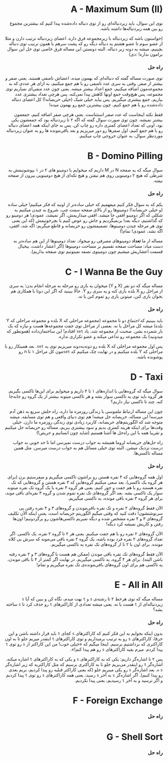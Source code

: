 <div dir='rtl'>

# A - Maximum Sum (II)

توی این سوال، باید زیردنباله‌ای رو از توی دنباله داده‌شده پیدا کنیم که بیشترین مجموع رو بین همه زیردنباله‌ها داشته باشه.

(حواستون باشه که زیردنباله با زیرمجموعه فرق داره. اعضای زیردنباله ترتیب دارن و مثلا از عضو سوم تا عضو هشتم یه دنباله دیگه رو که پشت سرهم با همون ترتیب توی دنباله بچینیم، میشه یه دونه زیر دنباله. البته دونستن این مساله فرق خاصی توی حل این سوال برامون نداره! :دی)

### راه حل
توی صورت مساله گفته که دنباله‌ای که بهمون میده، اعضاش نامنفی هستند. یعنی صفر و بیشتر از صفر. وقتی یه سری عدد نامنفی رو با هم جمع میکنیم، به ازای هر عددی که به مجموعه‌مون اضافه میکنیم، جمع اعداد بیشتر میشه. یعنی چون عدد منفی‌ای نمیاریم توی مجموعه، پس هیچ‌وقت جمع اونها کاهش پیدا نمی‌کنه. پس هرچی تعداد بیشتری عدد بیاریم، جمع بیشتری میگیریم. پس بیاید خیلی شیک (خیلی حریصانه!) کل اعضای دنباله داده‌شده رو با هم جمع کنیم، چون بیشترین جمع رو بهمون میده!

فقط نکته اینجاست که عدد _صفر_ استثناست. یعنی هرچی صفر اضافه کنیم، جمعمون بیشتر نمیشه. چون توی صورت سوال گفته که اگه ۲ تا زیردنباله بود که جمعشون یکی بود، اونی که تعداد اعضای کمتری داره رو چاپ کن. پس به جای اینکه همه اعضای دنباله رو با هم جمع کنیم، اول صفرها رو دور میریزیم و بعد باقی‌مونده ها رو به عنوان زیردنباله موردنظر سوال، به عنوان خروجی چاپ میکنیم.


# B - Domino Pilling

سوال میگه که یه صفحه N در M داریم که میخوایم با دومینو های ۲ در ۱ بپوشونیمش به شرطی که هیچ ۲ دومینویی روی هم نیفتن و هیچ تکه‌ای از هیچ دومینویی بیرون از صفحه نیفته.

### راه حل
یکم که به سوال فکر کنیم میفهمیم که خیلی ساده‌تر از اونیه که فکر میکنیم! خیلی ساده (و خیلی حریصانه!) دومینوها رو از بالای صفحه سمت چپ، شروع به چیدن میکنیم به شکلی که اگر دومینو افقی جا میشد، افقی میذاریمش، اگر نمیشد، عمودی! هر دومینو رو که گذاشتیم، دیگه بعدا برنمیگردیم و جاش رو عوض کنیم یا بچرخونیمش (که این یعنی توی هر مرحله چیدن دومینوها، تصمیمشون رو حریصانه و قاطع میگریم: اگه شد، افقی، اگه نشد، عمودی! تمام!)

مساله از ما **تعداد** دومینوهای مصرفی رو میخواد. تعداد دومینوها از این هم ساده‌تر به دست میاد: مساحت صفحه تقسیم بر مساحت دومینوها (اگر اعشار داشت، بیخیال قسمت اعشاریش میشیم چون دومینوی نصفه نمیتونیم توی صفحه بذاریم).
 
# C - I Wanna Be the Guy

مساله میگه که دو نفر (X و Y) میخوان یه بازی رو مرحله به مرحله انجام بدن؛ یه سری از مراحل رو X بلده بازی کنه و یه سری رو Y. حالا ببینید که اگر این دوتا با همکاری هم بخوان بازی کنن، میتونن بازی رو تموم کنن یا نه.

### راه حل

باید ببینیم که _اجتماع_ دو تا مجموعه (مجموعه مراحلی که X بلده و مجموعه مراحلی که Y بلده) میشه کل مراحل یا نه. بعضی از مراحل توی جفت مجموعه‌ها هست و نیازه که یک بار شمرده بشن. صحبت از مجموعه شد، یاد `set` افتادم! این ساختمان‌داده (همونطور که میدونید) یک مجموعه رو تداعی میکنه و عضو تکراری نداره.

پس اول مجموعه مراحلی که X بلده رو دونه‌به‌دونه میریزیم توی یه `set`. بعد همینکار رو با مراحلی که Y بلده میکنیم و در نهایت چک میکنیم که `set`مون کل مراحل ۱ تا n رو پوشونده باشه.

# D - Taxi

سوال میگه که گروه‌هایی با اندازه‌های ۱ تا ۴ داریم و میخوایم برای این‌ها تاکسی بگیریم. هر گروه باید توی یه تاکسی سوار بشه و هر تاکسی میتونه بیشتر از یک گروه رو جابه‌جا کنه. چند تا تاکسی نیاز داریم؟
 
چون این مساله ارتباط ملموسی با زندگی روزمره ما داره، راه حلش سریع به ذهن آدم میرسه! این مساله، حریصانه حل میشه! هم توی دنیای واقعی و هم توی مسابقه. میشه متوجه شد که الگوریتم‌های حریصانه، کاربرد زیادی توی زندگی روزمره ما دارن. خیلی وقت‌ها برای اینکه هزینه کمتری بدیم و سود بیشتری ببریم، مساله رو حریصانه حل میکنیم و تقریبا همه با این راه‌حل ها آشنا هستیم‌ (شاید چون انسانیم و حریص!)

راه حل‌های حریصانه لزوما همیشه به جواب درست نمیرسن اما تا حد خوبی به جواب درست نزدیک میشن. البته توی خیلی مسائل هم به جواب درست میرسن. مثل همین مساله تاکسی‌ها.

### راه حل
اول همه گروه‌هایی که ۴ نفره هستن رو براشون تاکسی میگیریم و میفرستیم برن‌ (برای هر گروه یک تاکسی). بعد سعی میکنیم گروه‌هایی که ۳ نفره هستن و گروه‌هایی که تک نفره هستند رو با هم جفت و جور کنیم. یعنی هر گروه ۳ نفره با یک گروه تک نفره میتونه سوار یک تاکسی بشه. بعد اگر گروه‌های تک نفره تموم شدن و گروه ۳ نفره‌ای باقی موند، برای هر گروه ۳ نفره باقی مونده، یه تاکسی میگیریم.

الآن فقط گروه‌های ۲ نفره و تک نفره باقی‌موندن و گروه‌های ۳ و ۴ نفره رفتن پی سرنوشتشون! دقت کنید که وقتی میگیم الگوریتم حریصانه است، یعنی اینکه الآن تکلیف گروه‌های ۳ و ۴ نفره مشخص شده و دیگه نمیریم تاکسی‌هاشون رو برگردونیم! اون‌ها رفتن و کاریش نمیشه کرد دیگه!

الآن گروه‌های ۲ نفره رو با هم جفت میکنیم. یعنی هر ۲ تا گروه ۲ نفره، یک تاکسی. اگر تعداد گروه‌های ۲ نفره فرد بوده باشه، یک گروه ۲ نفره باقی می‌مونه که سرش بی کلاه مونده. برای اون با ۲ تا از گروه‌های تک نفره یه تاکسی میگیریم.

الآن فقط گروه‌های تک نفره باقی موندن (ممکن هم هست با گروه‌های ۳ و ۲ نفره رفته باشن البته). برای هر ۴ گروه، یه تاکسی میگیریم. در نهایت اگر کمتر از ۴ تا باقی موندن، یه تاکسی هم برای اون گروه‌های باقی‌مونده‌ی تک نفره میگیریم و تمام!

 
# E - All in All

مساله میگه که توی هرخط ۲ تا رشته‌ی `s` و `t` بهت میدم، نگاه کن و ببین که آیا `s` زیردنباله‌ای از `t` هست یا نه. یعنی میشه تعدادی از کاراکترهای `t` رو حذف کرد تا `s` ساخته بشه؟

### راه حل
بدون اینکه بخوایم به این فکر کنیم که کاراکترهای `s` کجای `t` باید قرار داشته باشن و این حرفا، کاراکترهای `s` رو به ترتیب برمیداریم و توی کاراکترهای `t` اینقدر میریم جلو تا به اون کاراکتری که برداشتیم برسیم. اینجا میگیم که «خیلی خوب! من این کاراکتر از `s` رو توی `t` پیدا کردم. میرم بقیه کاراکترهای `s` رو هم پیدا کنم!».

پس ۲ تا اشاره‌گر داریم: یکی که به کاراکترهای `s` و یکی که به کاراکترهای `t` اشاره میکنه. اشاره‌گر `t` رو اینقدر می‌بریم جلو تا به کاراکتری برسیم که مثل کاراکتریه که زیر اشاره‌گر `s` ه. بعد اشاره‌گر `s` رو یکی میبریم جلو (که یعنی کاراکتر قبلیه رو پیدا کردیم، بریم بعدی رو پیدا کنیم). اگر اشاره‌گر `s` به آخر `s` رسید، یعنی همه کاراکترهای `s` رو توی `t` پیدا کردیم و اگر نرسید و به آخر `t` رسیدیم، یعنی پیدا نکردیم.

# F - Foreign Exchange

### راه حل

# G - Shell Sort

### راه حل

</div>
